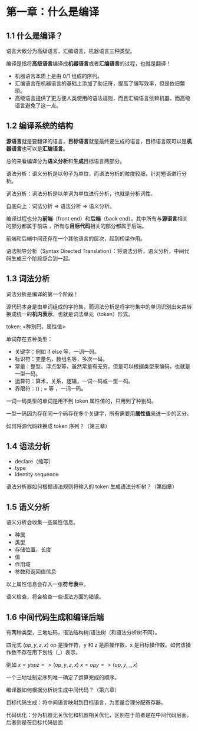 # 第一章：什么是编译

## 1.1 什么是编译？

语言大致分为高级语言，汇编语言，机器语言三种类型。

编译是指将**高级语言**编译成**机器语言**或者**汇编语言**的过程，也就是翻译！

* 机器语言本质上是由 0/1 组成的序列。
* 汇编语言在机器语言的基础上添加了助记符，提高了编写效率，但是依旧繁琐。
* 高级语言提供了更方便人类使用的语法规则，而且汇编语言依赖机器，而高级语言避免了这一点。

## 1.2 编译系统的结构

**源语言**就是要翻译的语言，**目标语言**就是最终要生成的语言，目标语言既可以是**机器语言**也可以是**汇编语言**。

总的来看编译分为**语义分析**和**生成**目标语言两部分。

语法分析：语义分析是以句子为单位，而语法分析的粒度较细，针对短语进行分析。

词法分析：词法分析是以单词为单位进行分析，也就是分析词性。 

自底向上：词法分析 => 语法分析 => 语义分析。

编译过程也分为**前端**（front end）和**后端**（back end）。其中所有与**源语言**相关的部分都属于前端 ，所有与**目标代码**相关的部分都属于后端。

前端和后端中间还存在一个其他语言的层次，起到桥梁作用。

语法制导分析（Syntax Directed Translation）：将语法分析，语义分析，中间代码生成三个阶段综合到一起。


## 1.3 词法分析

词法分析是编译的第一个阶段！

源代码本身是由单词组成的字符集，而词法分析是将字符集中的单词识别出来并转换成统一的**机内表示**，也就是词法单元（token）形式。

token: <种别码，属性值> 

单词存在五种类型：
* 关键字：例如 if else 等，一词一码。
* 标识符：变量名，数组名等，多次一码。
* 常量：整型，浮点型等，虽然常量有无穷，但是可以根据类型来编码，也就是一型一码。
* 运算符：算术，关系，逻辑，一词一码或一型一码。
* 界限符：() ; = 等 ，一词一码。

一词一码类型的单词是用不到 token 属性值的，只用到了种别码。

一型一码因为存在同一个码存在多个关键字，所有需要用**属性值**来进一步的区分。

如何将源代码转换成 token 序列？（第三章）

## 1.4 语法分析

* <D> declare（缩写）
* <T> type 
* <IDS> identity sequence 

语法分析器如何根据语法规则将输入的 token 生成语法分析树？（第四章）

## 1.5 语义分析

语义分析会收集一些属性信息。
* 种属
* 类型
* 存储位置，长度
* 值
* 作用域
* 参数和返回值信息

以上属性信息会存入一张**符号表**中。

语义检查，将会检查一些语法方面的错误。

## 1.6 中间代码生成和编译后端

有两种类型，三地址码，语法结构树/语法树（和语法分析树不同）。

四元式 $(op,y,z,x)$ op 是操作符，y 和 z 是原操作数，x 是目标操作数。如何该操作数不存在用下划线（_）表示。

例如 $x = y op z => (op,y,z,x)$ $x = op y => (op,y,\_,x)$

一个三地址制定序列唯一确定了运算完成的顺序。

编译器如何根据分析树生成中间代码？（第六章）

目标代码生成：将中间语言映射到目标语言，为变量合理分配寄存器。

代码优化：分为机器无关优化和机器相关优化，区别在于前者是在中间代码层面，后者则是在目标代码层面
